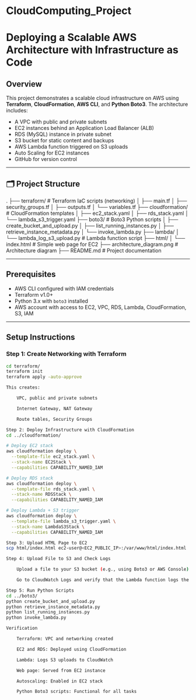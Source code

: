 # CloudComputing_Project
# Deploying a Scalable AWS Architecture with Infrastructure as Code

## Overview

This project demonstrates a scalable cloud infrastructure on AWS using **Terraform**, **CloudFormation**, **AWS CLI**, and **Python Boto3**. The architecture includes:

- A VPC with public and private subnets
- EC2 instances behind an Application Load Balancer (ALB)
- RDS (MySQL) instance in private subnet
- S3 bucket for static content and backups
- AWS Lambda function triggered on S3 uploads
- Auto Scaling for EC2 instances
- GitHub for version control

---

## 🗂️ Project Structure
.
├── terraform/ # Terraform IaC scripts (networking)
│ ├── main.tf
│ ├── security_groups.tf
│ ├── outputs.tf
│ └── variables.tf
├── cloudformation/ # CloudFormation templates
│ ├── ec2_stack.yaml
│ ├── rds_stack.yaml
│ └── lambda_s3_trigger.yaml
├── boto3/ # Boto3 Python scripts
│ ├── create_bucket_and_upload.py
│ ├── list_running_instances.py
│ ├── retrieve_instance_metadata.py
│ └── invoke_lambda.py
├── lambda/
│ └── lambda_log_s3_upload.py # Lambda function script
├── html/
│ └── index.html # Simple web page for EC2
├── architecture_diagram.png # Architecture diagram
├── README.md # Project documentation


---

## Prerequisites

- AWS CLI configured with IAM credentials
- Terraform v1.0+
- Python 3.x with `boto3` installed
- AWS account with access to EC2, VPC, RDS, Lambda, CloudFormation, S3, IAM

---

## Setup Instructions

### Step 1: Create Networking with Terraform

```bash
cd terraform/
terraform init
terraform apply -auto-approve

This creates:

    VPC, public and private subnets

    Internet Gateway, NAT Gateway

    Route tables, Security Groups

Step 2: Deploy Infrastructure with CloudFormation
cd ../cloudformation/

# Deploy EC2 stack
aws cloudformation deploy \
  --template-file ec2_stack.yaml \
  --stack-name EC2Stack \
  --capabilities CAPABILITY_NAMED_IAM

# Deploy RDS stack
aws cloudformation deploy \
  --template-file rds_stack.yaml \
  --stack-name RDSStack \
  --capabilities CAPABILITY_NAMED_IAM

# Deploy Lambda + S3 trigger
aws cloudformation deploy \
  --template-file lambda_s3_trigger.yaml \
  --stack-name LambdaS3Stack \
  --capabilities CAPABILITY_NAMED_IAM

Step 3: Upload HTML Page to EC2
scp html/index.html ec2-user@<EC2_PUBLIC_IP>:/var/www/html/index.html

Step 4: Upload File to S3 and Check Logs

    Upload a file to your S3 bucket (e.g., using Boto3 or AWS Console)

    Go to CloudWatch Logs and verify that the Lambda function logs the uploaded file’s name and bucket

Step 5: Run Python Scripts
cd ../boto3/
python create_bucket_and_upload.py
python retrieve_instance_metadata.py
python list_running_instances.py
python invoke_lambda.py

Verification

    Terraform: VPC and networking created

    EC2 and RDS: Deployed using CloudFormation

    Lambda: Logs S3 uploads to CloudWatch

    Web page: Served from EC2 instance

    Autoscaling: Enabled in EC2 stack

    Python Boto3 scripts: Functional for all tasks

